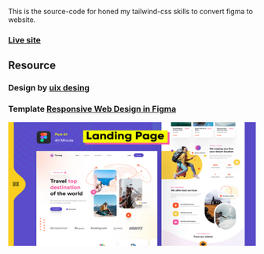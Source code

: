 This is the source-code for honed my tailwind-css skills to convert figma to website.

### [Live site](https://travel-landing-page-liart.vercel.app/)

## Resource
### Design by [uix desing](https://www.figma.com/@uixdesign)
### Template [Responsive Web Design in Figma](https://www.figma.com/community/file/1242383980771579992/Responsive-Web-Design-in-Figma)

![plot](./public/Landing-Page-UI-Design_Figma.png)
